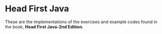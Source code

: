 # Head First Java 
These are the implementations of the exercises and example codes found in the book, **Head First Java-2nd Edition**.


